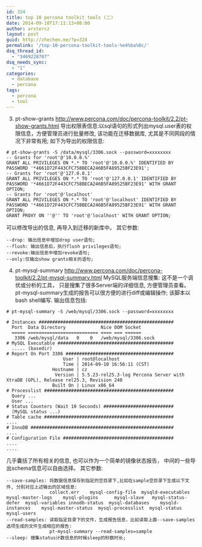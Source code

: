 ```yaml
---
id: 324
title: top 10 percona toolkit tools (二)
date: 2014-09-10T17:11:13+08:00
author: arstercz
layout: post
guid: http://zhechen.me/?p=324
permalink: '/top-10-percona-toolkit-tools-%e4%ba%8c/'
dsq_thread_id:
  - "3469228787"
dsq_needs_sync:
  - "1"
categories:
  - database
  - percona
tags:
  - percona
  - tool
---
```

3. pt-show-grants
<a href="http://www.percona.com/doc/percona-toolkit/2.2/pt-show-grants.html"><font color="green">http://www.percona.com/doc/percona-toolkit/2.2/pt-show-grants.html</font></a>
导出权限表信息:以sql语句的形式列出mysql.user表的权限信息，方便管理员进行批量修改, 该功能在迁移数据库, 尤其是不同网段的情况下非常有用; 如下为导出的权限信息:
<!--more-->


```
# pt-show-grants -S /data/mysql/3306.sock --password=xxxxxxxx
-- Grants for 'root'@'10.0.0.%'
GRANT ALL PRIVILEGES ON *.* TO 'root'@'10.0.0.%' IDENTIFIED BY PASSWORD '*4661D72F443CFC758BECA246B5FA89525BF23E91';
-- Grants for 'root'@'127.0.0.1'
GRANT ALL PRIVILEGES ON *.* TO 'root'@'127.0.0.1' IDENTIFIED BY PASSWORD '*4661D72F443CFC758BECA246B5FA89525BF23E91' WITH GRANT OPTION;
-- Grants for 'root'@'localhost'
GRANT ALL PRIVILEGES ON *.* TO 'root'@'localhost' IDENTIFIED BY PASSWORD '*4661D72F443CFC758BECA246B5FA89525BF23E91' WITH GRANT OPTION;
GRANT PROXY ON ''@'' TO 'root'@'localhost' WITH GRANT OPTION;
```
可以修改导出的信息, 再导入到迁移的新库中。
其它参数:
```
--drop: 输出信息中增加drop user语句;
--flush: 输出信息后，执行flush privileges语句;
--revoke:输出信息中增加revoke语句;
--only:仅输出show grants相关的语句;
```

4. pt-mysql-summary
<a href="http://www.percona.com/doc/percona-toolkit/2.2/pt-mysql-summary.html"><font color="green">http://www.percona.com/doc/percona-toolkit/2.2/pt-mysql-summary.html</font></a>
MySQL服务端信息搜集: 这不是一个调优或分析的工具， 只是搜集了很多Server端的详细信息, 方便管理员查看。 pt-mysql-summary生成的报告可以很方便的进行diff或编辑操作; 该脚本以bash shell编写.
输出信息包括:
```
# pt-mysql-summary -S /web/mysql/3306.sock --password=xxxxxxxx

# Instances ##################################################
  Port  Data Directory             Nice OOM Socket
  ===== ========================== ==== === ======
   3306 /web/mysql/data   0    0   /web/mysql/3306.sock
# MySQL Executable ###########################################
  ..... (basedir)
# Report On Port 3306 ########################################
                     User | root@localhost
                     Time | 2014-09-10 16:56:11 (CST)
                 Hostname | cz
                  Version | 5.5.23-rel25.3-log Percona Server with XtraDB (GPL), Release rel25.3, Revision 240 
                 Built On | Linux x86_64
# Processlist ################################################
  Query ...
  User ...
# Status Counters (Wait 10 Seconds) ##########################
  (MySQL status ...)
# Table cache ################################################
....
# InnoDB #####################################################
....
# Configuration File #########################################
....
....
```
几乎囊括了所有相关的信息, 也可以作为一个简单的镜像状态报告， 中间的一些导出schema信息可以自由选择。
其它参数:
```
--save-samples: 将数据信息保存到指定的空目录下,比如在sample空目录下生成以下文件, 分别对应上述输出的区域信息:
                collect.err    mysql-config-file  mysqld-executables  mysql-master-logs    mysql-plugins      mysql-slave   mysql-status-defer  mysql-variables innodb-status  mysql-databases    mysqld-instances    mysql-master-status  mysql-processlist  mysql-status  mysql-users
--read-samples: 读取指定目录下的文件，生成报告信息，比如读取上面--save-samples选项生成的文件生成相应的报告:
                pt-mysql-summary --read-samples=sample
--sleep: 搜集status计数信息的时候sleep的秒数时长;
```